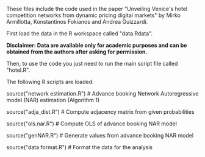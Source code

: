 These files include the code used in the paper "Unveiling Venice's hotel competition networks from dynamic pricing digital markets" 
by Mirko Armillotta, Konstantinos Fokianos and Andrea Guizzardi.

First load the data in the R workspace called "data.Rdata".

**Disclaimer: Data are available only for academic purposes and can be obtained from the authors after asking for permission.**


Then, to use the code you just need to run the main script file called "hotel.R". 

The following R scripts are loaded:

source("network estimation.R")      # Advance booking Network Autoregressive model (NAR) estimation (Algorithm 1)

source("adja_dist.R")               # Compute adjacency matrix from given probabilities

source("ols.nar.R")                 # Compute OLS of advance booking NAR model

source("genNAR.R")                  # Generate values from advance booking NAR model

source("data format.R")             # Format the data for the analysis
